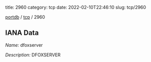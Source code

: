 title: 2960
category: tcp
date: 2022-02-10T22:46:10
slug: tcp/2960

[portdb](/) / [tcp](/category/tcp.html) / 2960


## IANA Data

_Name:_ dfoxserver

_Description:_ DFOXSERVER


